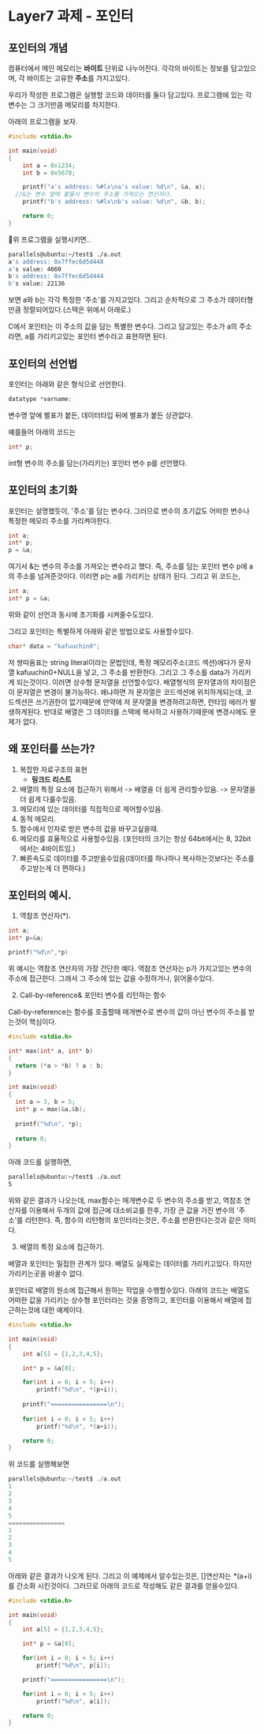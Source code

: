 # Layer7 과제 - 포인터



## 포인터의 개념

컴퓨터에서 메인 메모리는 **바이트** 단위로 나누어진다. 각각의 바이트는 정보를 담고있으며, 각 바이트는 고유한 **주소**를 가지고있다.

우리가 작성한 프로그램은 실행할 코드와 데이터를 둘다 담고있다. 프로그램에 있는 각 변수는 그 크기만큼 메모리를 차지한다.

아래의 프로그램을 보자.

```C
#include <stdio.h>

int main(void)
{
    int a = 0x1234;
    int b = 0x5678;

    printf("a's address: %#lx\na's value: %d\n", &a, a); 
  //&는 변수 앞에 붙을시 변수의 주소를 가져오는 연산자다.
    printf("b's address: %#lx\nb's value: %d\n", &b, b);

    return 0;
}
```

 위 프로그램을 실행시키면..

```bash
parallels@ubuntu:~/test$ ./a.out
a's address: 0x7ffec6d5d448
a's value: 4660
b's address: 0x7ffec6d5d444
b's value: 22136
```

보면 a와  b는 각각 특정한 '주소'를 가지고있다. 그리고 순차적으로 그 주소가 데이터형만큼 정렬되어있다.(스택은 위에서 아래로.)

C에서 포인터는 이 주소의 값을 담는 특별한 변수다. 그리고 담고있는 주소가 a의 주소라면, a를 가리키고있는 포인터 변수라고 표현하면 된다.

## 포인터의 선언법

포인터는 아래와 같은 형식으로 선언한다.

```c
datatype *varname;
```

 변수명 앞에 별표가 붙든, 데이터타입 뒤에 별표가 붙든 상관없다.

예를들어 아래의 코드는

```c
int* p;
```

int형 변수의 주소를 담는(가리키는) 포인터 변수 p를 선언했다.

## 포인터의 초기화

포인터는 설명했듯이, '주소'를 담는 변수다. 그러므로 변수의 초기값도 어떠한 변수나 특정한 메모리 주소를 가리켜야한다.

```c
int a;
int* p;
p = &a;
```

여기서 &는 변수의 주소를 가져오는 변수라고 했다. 즉, 주소를 담는 포인터 변수 p에 a의 주소를 넘겨준것이다. 이러면 p는 a를 가리키는 상태가 된다. 그리고 위 코드는,

```c
int a;
int* p = &a;
```

위와 같이 선언과 동시에 초기화를 시켜줄수도있다.

그리고 포인터는 특별하게 아래와 같은 방법으로도 사용할수있다.

```c
char* data = "kafuuchin0";
```

저 쌍따옴표는 string literal이라는 문법인데, 특정 메모리주소(코드 섹션)에다가 문자열 kafuuchin0+NULL을 넣고, 그 주소를 반환한다. 그리고 그 주소를 data가 가리키게 되는것이다. 이러면 상수형 문자열을 선언할수있다. 배열형식의 문자열과의 차이점은 이 문자열은 변경이 불가능하다. 왜냐하면 저 문자열은 코드섹션에 위치하게되는데, 코드섹션은 쓰기권한이 없기때문에 만약에 저 문자열을 변경하려고하면, 런타임 에러가 발생하게된다. 반대로 배열은 그 데이터를 스택에 복사하고 사용하기때문에 변경시에도 문제가 없다.

## 왜 포인터를 쓰는가?

1. 복잡한 자료구조의 표현
   - **링크드 리스트**
2. 배열의 특정 요소에 접근하기 위해서 -> 배열을 더 쉽게 관리할수있음. -> 문자열을 더 쉽게 다룰수있음.
3. 메모리에 있는 데이터를 직접적으로 제어할수있음.
4. 동적 메모리.
5. 함수에서 인자로 받은 변수의 값을 바꾸고싶을때.
6. 메모리를 효율적으로 사용할수있음. (포인터의 크기는 항상 64bit에서는 8, 32bit에서는 4바이트임.)
7. 빠른속도로 데이터를 주고받을수있음(데이터를 하나하나 복사하는것보다는 주소를 주고받는게 더 편하다.)

## 포인터의 예시.

1. 역참조 연산자(*).

```c
int a;
int* p=&a;

printf("%d\n",*p)
```

위 예시는 역참조 연산자의 가장 간단한 예다. 역참조 연산자는 p가 가지고있는 변수의 주소에 접근한다. 그래서 그 주소에 있는 값을 수정하거나, 읽어올수있다.

2. Call-by-reference& 포인터 변수를 리턴하는 함수

Call-by-reference는 함수를 호출할때 매개변수로 변수의 값이 아닌 변수의 주소를 받는것이 핵심이다.

```c
#include <stdio.h>

int* max(int* a, int* b)
{
  return (*a > *b) ? a : b;
}

int main(void)
{
  int a = 3, b = 5;
  int* p = max(&a,&b);
  
  printf("%d\n", *p);
  
  return 0;
}
```

아래 코드를 실행하면,

```bash
parallels@ubuntu:~/test$ ./a.out
5
```

위와 같은 결과가 나오는데, max함수는 매개변수로 두 변수의 주소를 받고, 역참조 연산자를 이용해서 두개의 값에 접근에 대소비교를 한후, 가장 큰 값을 가진 변수의 '주소'를 리턴한다. 즉, 함수의 리턴형의 포인터라는것은, 주소를 반환한다는것과 같은 의미다.

3. 배열의 특정 요소에 접근하기.

배열과 포인터는 밀접한 관계가 있다. 배열도 실제로는 데이터를 가리키고있다. 하지만 가리키는곳을 바꿀수 없다.

포인터로 배열의 원소에 접근해서 원하는 작업을 수행할수있다. 아래의 코드는 배열도 어떠한 값을 가리키는 상수형 포인터라는 것을 증명하고, 포인터를 이용해서 배열에 접근하는것에 대한 예제이다.

```c
#include <stdio.h>

int main(void)
{
    int a[5] = {1,2,3,4,5};

    int* p = &a[0];

    for(int i = 0; i < 5; i++)
        printf("%d\n", *(p+i));
	
  	printf("================\n");
  
    for(int i = 0; i < 5; i++)
        printf("%d\n", *(a+i));

    return 0;
}
```

위 코드를 실행해보면

```c
parallels@ubuntu:~/test$ ./a.out
1
2
3
4
5
================
1
2
3
4
5
```

아래와 같은 결과가 나오게 된다. 그리고 이 예제에서 알수있는것은, []연산자는 *(a+i)를 간소화 시킨것이다.  그러므로 아래의 코드로 작성해도 같은 결과를 얻을수있다.

```c
#include <stdio.h>

int main(void)
{
    int a[5] = {1,2,3,4,5};

    int* p = &a[0];

    for(int i = 0; i < 5; i++)
        printf("%d\n", p[i]);

    printf("================\n");

    for(int i = 0; i < 5; i++)
        printf("%d\n", a[i]);

    return 0;
}
```

